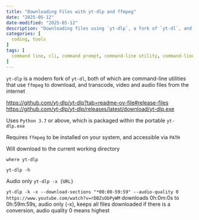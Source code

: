 ```yaml
---
title: "Downloading Files with yt-dlp and ffmpeg"
date: "2025-05-12"
date-modified: "2025-05-12"
description: "Downloading files using `yt-dlp`, a fork of `yt-dl`, and `ffmpeg`"
categories: [
  coding, tools
]
tags: [
  command line, cli, command prompt, command-line utility, command-line interface, download, yt-dlp, yt-dl, ffmpeg
]
---
```


`yt-dlp` is a modern fork of `yt-dl`, both of which are command-line utilities that use `ffmpeg` to download, and transcode, video and audio files from the internet

[](https://github.com/yt-dlp/yt-dlp/wiki/Installation)
https://github.com/yt-dlp/yt-dlp?tab=readme-ov-file#release-files
https://github.com/yt-dlp/yt-dlp/releases/latest/download/yt-dlp.exe

Uses `Python 3.7` or above, which is packaged within the portable `yt-dlp.exe`

Requires `ffmpeg` to be installed on your system, and accessible via `PATH`

Will download to the current working directory

`where yt-dlp`

`yt-dlp -h`

Audio only `yt-dlp -x {URL}`

`yt-dlp -k -x --download-sections "*00:00-59:59" --audio-quality 0 https://www.youtube.com/watch?v=rDBZsObPyWM` downloads 0h:0m:0s to 0h:59m:59s, audio only (-x), keeps all files downloaded if there is a conversion, audio quality 0 means highest